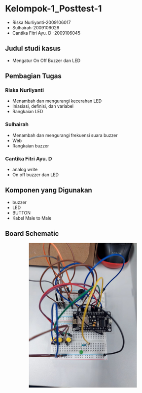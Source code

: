 # Kelompok-1_Posttest-1
 - Riska Nurliyanti-2009106017
 - Sulhairah-2009106026
 - Cantika Fitri Ayu. D -2009106045
 
## Judul studi kasus
   - Mengatur On Off Buzzer dan LED
## Pembagian Tugas
 ### Riska Nurliyanti
 - Menambah dan mengurangi kecerahan LED 
 - Iniasiasi, definisi, dan variabel
 - Rangkaian LED
  ### Sulhairah
 - Menambah dan mengurangi frekuensi suara buzzer
 - Web
 - Rangkaian buzzer
  ### Cantika Fitri Ayu. D
 - analog write
 - On off buzzer dan LED
 
## Komponen yang Digunakan
- buzzer
- LED
- BUTTON
- Kabel Male to Male
## Board Schematic
<p align="center">
  <img src="rangkaian.jpeg" width="350" title="rangkaian posttest 1">
</p>
